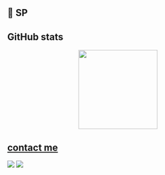 ## 📍 SP

## GitHub stats

<div align="center">
  <a href="https://github.com/zmtheus">
  <img height="180em" src="https://github-readme-stats.vercel.app/api/top-langs/?username=zmtheus&layout=compact&langs_count=7&theme=midnight-purple"/>
</div>
  
 ## contact me
  
<div> 
  <a href = "zmtheusnds@gmail.com"><img src="https://img.shields.io/badge/-Gmail-%23333?style=for-the-badge&logo=gmail&logoColor=white" target="_blank"></a>
  <a href="https://br.linkedin.com/in/matheus-n-650764183?trk=public_profile_samename-profile" target="_blank"><img src="https://img.shields.io/badge/-LinkedIn-%230077B5?style=for-the-badge&logo=linkedin&logoColor=white" target="_blank"></a> 
</div>


